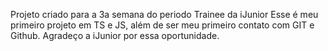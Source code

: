 Projeto criado para a 3a semana do periodo Trainee da iJunior
Esse é meu primeiro projeto em TS e JS, além de ser meu primeiro contato com GIT e Github.
Agradeço a iJunior por essa oportunidade.
